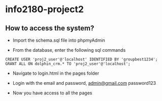 # info2180-project2

## How to access the system?

- Import the schema.sql file into phpmyAdmin

- From the database, enter the following sql commands

``` CREATE USER 'proj2_user'@'localhost' IDENTIFIED BY 'groupbest1234'; GRANT ALL ON dolphin_crm.* TO 'proj2_user'@'localhost'; ```

- Navigate to login.html in the pages folder

- Login with the email and password, admin@gmail.com password123

- Now you have access to all the pages



